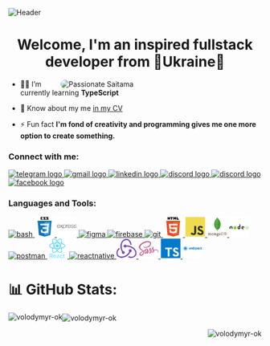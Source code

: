 ![Header](https://github.com/volodymyr-ok/volodymyr-ok/blob/main/assets/header.gif)

<h1 align="center">Welcome, I'm an inspired fullstack developer from 💙Ukraine💛</h1>
<img align="right" alt="Passionate Saitama" width="400" style="border-radius:50px" src="https://i.giphy.com/media/zdF3lMDlvCYWA/giphy.webp" />

- 👨‍💻 I’m currently learning **TypeScript**

- 🧠 Know about my me <a href="https://drive.google.com/file/d/11PWbjLqb_qiGEIZQE1gBP6REygkevhiG/view?usp=share_link" target="_blank">in my CV<a/>

- ⚡ Fun fact **I'm fond of creativity and programming gives me one more option to create something.**

<h3 align="left">Connect with me:</h3>
<div align="left">
     <a href="https://t.me/iVolodymyrOk" target="_blank">
       <img src="https://img.shields.io/static/v1?message=Telegram&logo=telegram&label=&color=229ED9&logoColor=white&labelColor=&style=for-the-badge" height="35" alt="telegram logo" />
     </a>
  
   <a href="mailto:v.shark.t@gmail.com" target="_blank">
        <img src="https://img.shields.io/static/v1?message=Gmail&logo=gmail&label=&color=D14836&logoColor=white&labelColor=&style=for-the-badge" height="35" alt="gmail logo"  />
     </a>
  
   <a href="https://www.linkedin.com/in/volodymyr-okunievskyi/" target="_blank">
    <img src="https://img.shields.io/static/v1?message=LinkedIn&logo=linkedin&label=&color=0077B5&logoColor=white&labelColor=&style=for-the-badge" height="35" alt="linkedin logo"  />
  </a>
  
   <a href="https://discord.gg/qp9bsZC8b8" target="_blank">
        <img src="https://img.shields.io/static/v1?message=Discord&logo=discord&label=&color=7289DA&logoColor=white&labelColor=&style=for-the-badge" height="35" alt="discord logo"  />
     </a>
  
  <a href="https://www.instagram.com/ivolodymyrok/" target="_blank">
        <img src="https://img.shields.io/static/v1?message=Instagram&logo=instagram&label=&color=F56040&logoColor=white&labelColor=&style=for-the-badge" height="35" alt="discord logo"  />
     </a>
  
   <a href="https://www.facebook.com/i.volodymyr.ok" target="_blank">
        <img src="https://img.shields.io/static/v1?message=Facebook&logo=facebook&label=&color=4267B2&logoColor=white&labelColor=&style=for-the-badge" height="35" alt="facebook logo"  />
     </a>
</div>
  
<h3 align="left">Languages and Tools:</h3>
<p align="left"> <a href="https://www.gnu.org/software/bash/" target="_blank" rel="noreferrer"> <img src="https://www.vectorlogo.zone/logos/gnu_bash/gnu_bash-icon.svg" alt="bash" width="40" height="40"/> </a> <a href="https://www.w3schools.com/css/" target="_blank" rel="noreferrer"> <img src="https://raw.githubusercontent.com/devicons/devicon/master/icons/css3/css3-original-wordmark.svg" alt="css3" width="40" height="40"/> </a> <a href="https://expressjs.com" target="_blank" rel="noreferrer"> <img src="https://raw.githubusercontent.com/devicons/devicon/master/icons/express/express-original-wordmark.svg" alt="express" width="40" height="40"/> </a> <a href="https://www.figma.com/" target="_blank" rel="noreferrer"> <img src="https://www.vectorlogo.zone/logos/figma/figma-icon.svg" alt="figma" width="40" height="40"/> </a> <a href="https://firebase.google.com/" target="_blank" rel="noreferrer"> <img src="https://www.vectorlogo.zone/logos/firebase/firebase-icon.svg" alt="firebase" width="40" height="40"/> </a> <a href="https://git-scm.com/" target="_blank" rel="noreferrer"> <img src="https://www.vectorlogo.zone/logos/git-scm/git-scm-icon.svg" alt="git" width="40" height="40"/> </a> <a href="https://www.w3.org/html/" target="_blank" rel="noreferrer"> <img src="https://raw.githubusercontent.com/devicons/devicon/master/icons/html5/html5-original-wordmark.svg" alt="html5" width="40" height="40"/> </a> <a href="https://developer.mozilla.org/en-US/docs/Web/JavaScript" target="_blank" rel="noreferrer"> <img src="https://raw.githubusercontent.com/devicons/devicon/master/icons/javascript/javascript-original.svg" alt="javascript" width="40" height="40"/> </a> <a href="https://www.mongodb.com/" target="_blank" rel="noreferrer"> <img src="https://raw.githubusercontent.com/devicons/devicon/master/icons/mongodb/mongodb-original-wordmark.svg" alt="mongodb" width="40" height="40"/> </a> <a href="https://nodejs.org" target="_blank" rel="noreferrer"> <img src="https://raw.githubusercontent.com/devicons/devicon/master/icons/nodejs/nodejs-original-wordmark.svg" alt="nodejs" width="40" height="40"/> </a> <a href="https://postman.com" target="_blank" rel="noreferrer"> <img src="https://www.vectorlogo.zone/logos/getpostman/getpostman-icon.svg" alt="postman" width="40" height="40"/> </a> <a href="https://reactjs.org/" target="_blank" rel="noreferrer"> <img src="https://raw.githubusercontent.com/devicons/devicon/master/icons/react/react-original-wordmark.svg" alt="react" width="40" height="40"/> </a> <a href="https://reactnative.dev/" target="_blank" rel="noreferrer"> <img src="https://reactnative.dev/img/header_logo.svg" alt="reactnative" width="40" height="40"/> </a> <a href="https://redux.js.org" target="_blank" rel="noreferrer"> <img src="https://raw.githubusercontent.com/devicons/devicon/master/icons/redux/redux-original.svg" alt="redux" width="40" height="40"/> </a> <a href="https://sass-lang.com" target="_blank" rel="noreferrer"> <img src="https://raw.githubusercontent.com/devicons/devicon/master/icons/sass/sass-original.svg" alt="sass" width="40" height="40"/> </a> <a href="https://www.typescriptlang.org/" target="_blank" rel="noreferrer"> <img src="https://raw.githubusercontent.com/devicons/devicon/master/icons/typescript/typescript-original.svg" alt="typescript" width="40" height="40"/> </a> <a href="https://webpack.js.org" target="_blank" rel="noreferrer"> <img src="https://raw.githubusercontent.com/devicons/devicon/d00d0969292a6569d45b06d3f350f463a0107b0d/icons/webpack/webpack-original-wordmark.svg" alt="webpack" width="40" height="40"/> </a> </p>

# 📊 GitHub Stats:
   <p><img align="left" src="https://github-readme-stats.vercel.app/api/top-langs?username=volodymyr-ok&show_icons=true&theme=synthwave&locale=en&layout=compact" alt="volodymyr-ok" /></p>
    
<p><img align="center" src="https://github-readme-streak-stats.herokuapp.com/?user=volodymyr-ok&theme=synthwave" alt="volodymyr-ok" /></p>
  
<p>&nbsp;<img align="right" src="https://github-readme-stats.vercel.app/api?username=volodymyr-ok&show_icons=true&theme=synthwave&locale=en" alt="volodymyr-ok" /></p>
   
